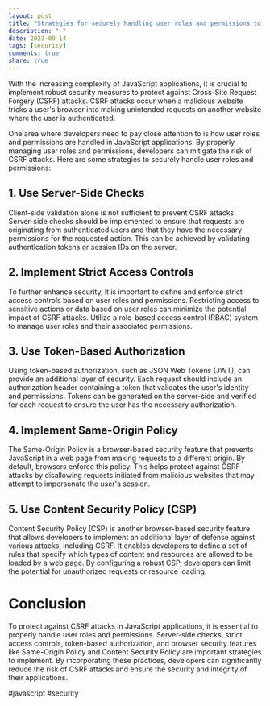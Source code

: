 ```yaml
---
layout: post
title: "Strategies for securely handling user roles and permissions to prevent CSRF attacks in JavaScript applications"
description: " "
date: 2023-09-14
tags: [security]
comments: true
share: true
---
```


With the increasing complexity of JavaScript applications, it is crucial to implement robust security measures to protect against Cross-Site Request Forgery (CSRF) attacks. CSRF attacks occur when a malicious website tricks a user's browser into making unintended requests on another website where the user is authenticated.

One area where developers need to pay close attention to is how user roles and permissions are handled in JavaScript applications. By properly managing user roles and permissions, developers can mitigate the risk of CSRF attacks. Here are some strategies to securely handle user roles and permissions:

## 1. Use Server-Side Checks
Client-side validation alone is not sufficient to prevent CSRF attacks. Server-side checks should be implemented to ensure that requests are originating from authenticated users and that they have the necessary permissions for the requested action. This can be achieved by validating authentication tokens or session IDs on the server.

## 2. Implement Strict Access Controls
To further enhance security, it is important to define and enforce strict access controls based on user roles and permissions. Restricting access to sensitive actions or data based on user roles can minimize the potential impact of CSRF attacks. Utilize a role-based access control (RBAC) system to manage user roles and their associated permissions.

## 3. Use Token-Based Authorization
Using token-based authorization, such as JSON Web Tokens (JWT), can provide an additional layer of security. Each request should include an authorization header containing a token that validates the user's identity and permissions. Tokens can be generated on the server-side and verified for each request to ensure the user has the necessary authorization.

## 4. Implement Same-Origin Policy
The Same-Origin Policy is a browser-based security feature that prevents JavaScript in a web page from making requests to a different origin. By default, browsers enforce this policy. This helps protect against CSRF attacks by disallowing requests initiated from malicious websites that may attempt to impersonate the user's session.

## 5. Use Content Security Policy (CSP)
Content Security Policy (CSP) is another browser-based security feature that allows developers to implement an additional layer of defense against various attacks, including CSRF. It enables developers to define a set of rules that specify which types of content and resources are allowed to be loaded by a web page. By configuring a robust CSP, developers can limit the potential for unauthorized requests or resource loading.

# Conclusion
To protect against CSRF attacks in JavaScript applications, it is essential to properly handle user roles and permissions. Server-side checks, strict access controls, token-based authorization, and browser security features like Same-Origin Policy and Content Security Policy are important strategies to implement. By incorporating these practices, developers can significantly reduce the risk of CSRF attacks and ensure the security and integrity of their applications.

#javascript #security